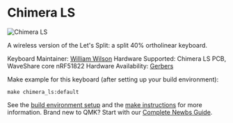 # Chimera LS

![Chimera LS](https://imgur.com/FOGlO4M.jpg)

A wireless version of the Let's Split: a split 40% ortholinear keyboard.

Keyboard Maintainer: [William Wilson](https://github.com/GlenPickle)
Hardware Supported: Chimera LS PCB, WaveShare core nRF51822
Hardware Availability: [Gerbers](https://github.com/GlenPickle/Chimera/tree/master/ls/gerbers)

Make example for this keyboard (after setting up your build environment):

    make chimera_ls:default

See the [build environment setup](https://docs.qmk.fm/#/getting_started_build_tools) and the [make instructions](https://docs.qmk.fm/#/getting_started_make_guide) for more information. Brand new to QMK? Start with our [Complete Newbs Guide](https://docs.qmk.fm/#/newbs).
